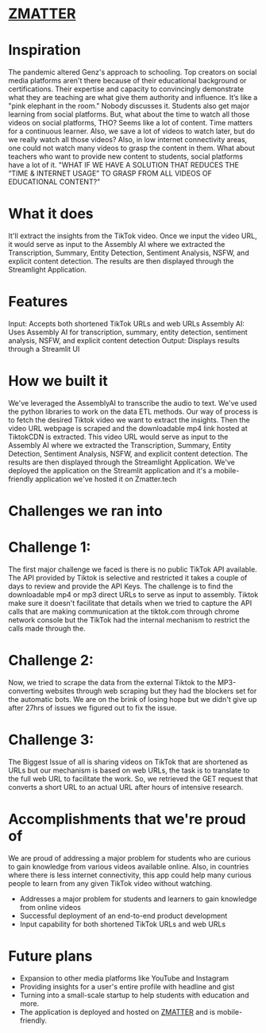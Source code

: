 
# [ZMATTER](https://Zmatter.tech)

# Inspiration
The pandemic altered Genz's approach to schooling. Top creators on social media platforms aren't there because of their educational background or certifications. Their expertise and capacity to convincingly demonstrate what they are teaching are what give them authority and influence. It’s like a "pink elephant in the room." Nobody discusses it. Students also get major learning from social platforms. But, what about the time to watch all those videos on social platforms, THO? Seems like a lot of content. Time matters for a continuous learner. Also, we save a lot of videos to watch later, but do we really watch all those videos? Also, in low internet connectivity areas, one could not watch many videos to grasp the content in them. What about teachers who want to provide new content to students, social platforms have a lot of it. "WHAT IF WE HAVE A SOLUTION THAT REDUCES THE “TIME & INTERNET USAGE” TO GRASP FROM ALL VIDEOS OF EDUCATIONAL CONTENT?"

# What it does
It'll extract the insights from the TikTok video. Once we input the video URL, it would serve as input to the Assembly AI where we extracted the Transcription, Summary, Entity Detection, Sentiment Analysis, NSFW, and explicit content detection. The results are then displayed through the Streamlight Application.

# Features
Input: Accepts both shortened TikTok URLs and web URLs
Assembly AI: Uses Assembly AI for transcription, summary, entity detection, sentiment analysis, NSFW, and explicit content detection
Output: Displays results through a Streamlit UI
# How we built it
We've leveraged the AssemblyAI to transcribe the audio to text. We've used the python libraries to work on the data ETL methods. Our way of process is to fetch the desired Tiktok video we want to extract the insights. Then the video URL webpage is scraped and the downloadable mp4 link hosted at TiktokCDN is extracted. This video URL would serve as input to the Assembly AI where we extracted the Transcription, Summary, Entity Detection, Sentiment Analysis, NSFW, and explicit content detection. The results are then displayed through the Streamlight Application. We've deployed the application on the Streamlit application and it's a mobile-friendly application we've hosted it on Zmatter.tech

# Challenges we ran into
# Challenge 1: 
 The first major challenge we faced is there is no public TikTok API available. The API provided by Tiktok is selective and restricted it takes a couple of days to review and provide the API Keys. The challenge is to find the downloadable mp4 or mp3 direct URLs to serve as input to assembly. Tiktok make sure it doesn't facilitate that details when we tried to capture the API calls that are making communication at the tiktok.com through chrome network console but the TikTok had the internal mechanism to restrict the calls made through the.
# Challenge 2: 
Now, we tried to scrape the data from the external Tiktok to the MP3-converting websites through web scraping but they had the blockers set for the automatic bots. We are on the brink of losing hope but we didn't give up after 27hrs of issues we figured out to fix the issue.
# Challenge 3: 
The Biggest Issue of all is sharing videos on TikTok that are shortened as URLs but our mechanism is based on web URLs, the task is to translate to the full web URL to facilitate the work. So, we retrieved the GET request that converts a short URL to an actual URL after hours of intensive research.

# Accomplishments that we're proud of
We are proud of addressing a major problem for students who are curious to gain knowledge from various videos available online. Also, in countries where there is less internet connectivity, this app could help many curious people to learn from any given TikTok video without watching.

* Addresses a major problem for students and learners to gain knowledge from online videos
* Successful deployment of an end-to-end product development
* Input capability for both shortened TikTok URLs and web URLs

# Future plans
* Expansion to other media platforms like YouTube and Instagram
* Providing insights for a user's entire profile with headline and gist
* Turning into a small-scale startup to help students with education and more.
* The application is deployed and hosted on [ZMATTER](https://Zmatter.tech) and is mobile-friendly.

